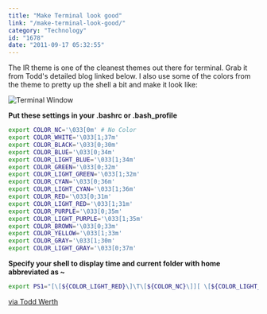 ```yaml
---
title: "Make Terminal look good"
link: "/make-terminal-look-good/"
category: "Technology"
id: "1678"
date: "2011-09-17 05:32:55"
---
```


The IR theme is one of the cleanest themes out there for terminal. Grab it from Todd's detailed blog linked below. I
also use some of the colors from the theme to pretty up the shell a bit and make it look like:

![Terminal Window](/img/upload/fancy_iterm.png)

**Put these settings in your .bashrc or .bash_profile**

```bash
export COLOR_NC='\033[0m' # No Color
export COLOR_WHITE='\033[1;37m'
export COLOR_BLACK='\033[0;30m'
export COLOR_BLUE='\033[0;34m'
export COLOR_LIGHT_BLUE='\033[1;34m'
export COLOR_GREEN='\033[0;32m'
export COLOR_LIGHT_GREEN='\033[1;32m'
export COLOR_CYAN='\033[0;36m'
export COLOR_LIGHT_CYAN='\033[1;36m'
export COLOR_RED='\033[0;31m'
export COLOR_LIGHT_RED='\033[1;31m'
export COLOR_PURPLE='\033[0;35m'
export COLOR_LIGHT_PURPLE='\033[1;35m'
export COLOR_BROWN='\033[0;33m'
export COLOR_YELLOW='\033[1;33m'
export COLOR_GRAY='\033[1;30m'
export COLOR_LIGHT_GRAY='\033[0;37m'
```

**Specify your shell to display time and current folder with home abbreviated as ~**

```bash
export PS1="[\[${COLOR_LIGHT_RED}\]\T\[${COLOR_NC}\]][ \[${COLOR_LIGHT_BLUE}\]\w \[${COLOR_NC}\]] \[${COLOR_PURPLE}\]&gt; \[${COLOR_NC}\]"
```

[via Todd Werth](http://blog.toddwerth.com/entries/13)
